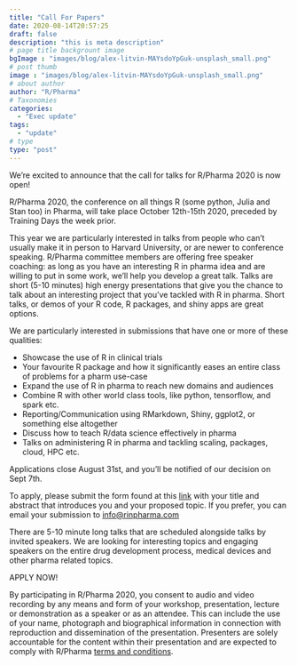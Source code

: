 ```yaml
---
title: "Call For Papers"
date: 2020-08-14T20:57:25
draft: false
description: "this is meta description"
# page title backgrount image
bgImage : "images/blog/alex-litvin-MAYsdoYpGuk-unsplash_small.png"
# post thumb
image : "images/blog/alex-litvin-MAYsdoYpGuk-unsplash_small.png"
# about author
author: "R/Pharma"
# Taxonomies
categories:
  - "Exec update"
tags:
  - "update"
# type
type: "post"
---
```


We’re excited to announce that the call for talks for R/Pharma 2020 is now open!

R/Pharma 2020, the conference on all things R (some python, Julia and Stan too) in Pharma, will take place October 12th-15th 2020, preceded by Training Days the week prior.

This year we are particularly interested in talks from people who can’t usually make it in person to Harvard University, or are newer to conference speaking.  R/Pharma committee members are offering free speaker coaching: as long as you have an interesting R in pharma idea and are willing to put in some work, we’ll help you develop a great talk.  Talks are short (5-10 minutes) high energy presentations that give you the chance to talk about an interesting project that you’ve tackled with R in pharma. Short talks, or demos of your R code, R packages, and shiny apps are great options. 

We are particularly interested in submissions that have one or more of these qualities:

-  Showcase the use of R in clinical trials
-  Your favourite R package and how it significantly eases an entire class of problems for a pharm use-case
-  Expand the use of R in pharma to reach new domains and audiences
-  Combine R with other world class tools, like python, tensorflow, and spark etc.
-  Reporting/Communication using RMarkdown, Shiny, ggplot2, or something else altogether
-  Discuss how to teach R/data science effectively in pharma
-  Talks on administering R in pharma and tackling scaling, packages, cloud, HPC etc.

Applications close August 31st, and you’ll be notified of our decision on Sept 7th.

To apply, please submit the form found at this [link](https://rinpharmaconf.typeform.com/to/Adeq04hn)  with your title and abstract that introduces you and your proposed topic. If you prefer, you can email your submission to info@rinpharma.com

There are 5-10 minute long talks that are scheduled alongside talks by invited speakers. We are looking for interesting topics and engaging speakers on the entire drug development process, medical devices and other pharma related topics.

APPLY NOW!

By participating in R/Pharma 2020, you consent to audio and video recording by any means and form of your workshop, presentation, lecture or demonstration as a speaker or as an attendee.  This can include the use of your name, photograph and biographical information in connection with reproduction and dissemination of the presentation. Presenters are solely accountable for the content within their presentation and are expected to comply with R/Pharma [terms and conditions](/terms).
